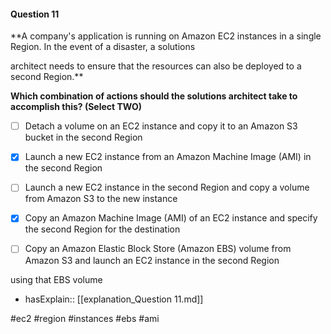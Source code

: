 #### Question  11


**A company's application is running on Amazon EC2 instances in a single Region. In the event of a disaster, a solutions

architect needs to ensure that the resources can also be deployed to a second Region.**


**Which combination of actions should the solutions architect take to accomplish this? (Select TWO)**


- [ ] Detach a volume on an EC2 instance and copy it to an Amazon S3 bucket in the second Region


- [x] Launch a new EC2 instance from an Amazon Machine Image (AMI) in the second Region


- [ ] Launch a new EC2 instance in the second Region and copy a volume from Amazon S3 to the new instance


- [x] Copy an Amazon Machine Image (AMI) of an EC2 instance and specify the second Region for the destination


- [ ] Copy an Amazon Elastic Block Store (Amazon EBS) volume from Amazon S3 and launch an EC2 instance in the second Region

using that EBS volume



- hasExplain:: [[explanation_Question  11.md]]

#ec2 #region #instances #ebs #ami 